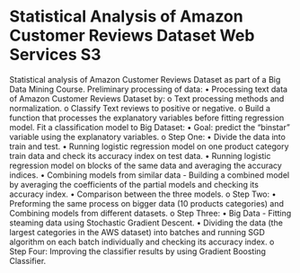 # Statistical Analysis of Amazon Customer Reviews Dataset Web Services S3 

Statistical analysis of Amazon Customer Reviews Dataset as part of a Big Data Mining Course.
Preliminary processing of data:
  •	 Processing text data of Amazon Customer Reviews Dataset by:
    o	Text processing methods and normalization.
    o	Classify Text reviews to positive or negative.
    o	Build a function that processes the explanatory variables before fitting regression model.
Fit a classification model to Big Dataset:
  •	Goal: predict the “binstar” variable using the explanatory variables.
    o	Step One:
  •	Divide the data into train and test. 
  •	Running logistic regression model on one product category train data and check its accuracy index on test data. 
  •	Running logistic regression model on blocks of the same data and averaging the accuracy indices.
  •	Combining models from similar data - Building a combined model by averaging the coefficients of the partial models and checking its accuracy index.
  •	Comparison between the three models.
    o	Step Two:
  •	Preforming the same process on bigger data (10 products categories) and Combining models from different datasets. 
    o	Step Three:
  •	Big Data - Fitting steaming data using Stochastic Gradient Descent.
  •	Dividing the data (the largest categories in the AWS dataset) into batches and running SGD algorithm on each batch individually and checking its accuracy index.
    o	Step Four:
Improving the classifier results by using Gradient Boosting Classifier.
